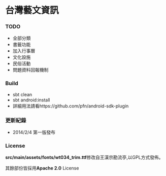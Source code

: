 台灣藝文資訊
=========

### TODO
* 全部分類
* 書籤功能
* 加入行事曆
* 文化設施
* 民俗活動
* 問題資料回報機制

### Build
* sbt clean
* sbt android:install
* 詳細用法請看https://github.com/pfn/android-sdk-plugin

### 更新紀錄
* 2014/2/4  第一版發布


### License

**src/main/assets/fonts/wt034_trim.ttf**修改自王漢宗勘流亭,以GPL方式發佈。

其餘部份皆採用**Apache 2.0** License






